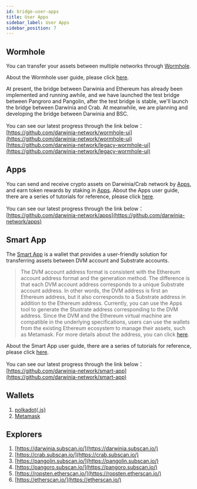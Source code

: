 ```yaml
---
id: bridge-user-apps
title: User Apps
sidebar_label: User Apps
sidebar_position: 7
---
```


## Wormhole

You can transfer your assets between multiple networks through [Wormhole](https://wormhole.darwinia.network/). 

About the Wormhole user guide, please click [here](https://docs.darwinia.network/tutorials/wiki-tut-wormhole). 

At present, the bridge between Darwinia and Ethereum has already been implemented and running awhile, and we have launched the test bridge between Pangroro and Pangolin, after the test bridge is stable, we'll launch the bridge between Darwinia and Crab. At meanwhile, we are planning and developing the bridge between Darwinia and BSC.

You can see our latest progress through the link below：
[https://github.com/darwinia-network/wormhole-ui](https://github.com/darwinia-network/wormhole-ui)
[https://github.com/darwinia-network/legacy-wormhole-ui](https://github.com/darwinia-network/legacy-wormhole-ui)

## Apps

You can send and receive crypto assets on Darwinia/Crab network by [Apps](https://apps.darwinia.network/#/account), and earn token rewards by staking in [Apps](https://apps.darwinia.network/#/account).
About the Apps user guide, there are a series of tutorials for reference, please click [here](https://docs.darwinia.network/tutorials/quick-start-account).

You can see our latest progress through the link below：
[https://github.com/darwinia-network/apps](https://github.com/darwinia-network/apps)

## Smart App

The [Smart App](https://smart.darwinia.network/) is a wallet that provides a user-friendly solution for transferring assets between DVM account and Substrate accounts.

> The DVM account address format is consistent with the Ethereum account address format and the generation method. The difference is that each DVM account address corresponds to a unique Substrate account address. In other words, the DVM address is first an Ethereum address, but it also corresponds to a Substrate address in addition to the Ethereum address. Currently, you can use the Apps tool to generate the Stustrate address corresponding to the DVM address. Since the DVM and the Ethereum virtual machine are compatible in the underlying specifications, users can use the wallets from the existing Ethereum ecosystem to manage their assets, such as Metamask. For more details about the address, you can click [here](https://docs.crab.network/dvm/wallets/dvm-metamask).
> 

About the Smart App user guide, there are a series of tutorials for reference, please click [here](https://docs.darwinia.network/tutorials/quick-start-account).

You can see our latest progress through the link below：
[https://github.com/darwinia-network/smart-app](https://github.com/darwinia-network/smart-app)

## Wallets

1. [polkadot{.js}](https://polkadot.js.org/apps/)
2. [Metamask](https://metamask.io/)

## Explorers

1. [https://darwinia.subscan.io/](https://darwinia.subscan.io/)
2. [https://crab.subscan.io/](https://crab.subscan.io/)
3. [https://pangolin.subscan.io/](https://pangolin.subscan.io/)
4. [https://pangoro.subscan.io/](https://pangoro.subscan.io/)
5. [https://ropsten.etherscan.io/](https://ropsten.etherscan.io/)
6. [https://etherscan.io/](https://etherscan.io/)